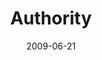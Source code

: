 ---
layout: message
category: message
series: "Roadmap For A Revolution"
title: "Authority"
date: 2009-06-21
audio-description: "Alli Patterson discusses why authority is an important component of a revolution."
audio: "http://s3.amazonaws.com/crossroadsaudiomessages/Roadmap5.mp3"
audio-title: "Authority"
audio-duration: "34&#58;47"
notes-description: " "
notes: "http://www.crossroads.net/players/media/hq/SN_06_13-14_09.pdf "
notes-title: "Authority (study notes)"
video-description: "Alli Patterson discusses why authority is a critical part of a revolution."
video-title: "Authority"
video: "https://s3.amazonaws.com/crossroadsvideomessages/Roadmap5.mp4"
video-poster: "https://www.crossroads.net/uploadedfiles/Roadmap5-still.jpg"
program-description: ""
program: "http://www.crossroads.net/players/media/hq/0613_14Program.pdf"
program-title: "Authority (program)"
---